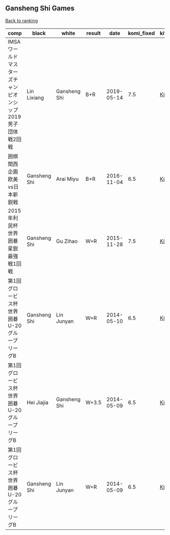 ## Gansheng Shi Games

[Back to ranking](../../index.md)




| **comp** | **black** | **white** | **result** | **date** | **komi_fixed** | **kifu** | 
| --- | --- | --- | --- | --- | --- | --- |
| IMSAワールドマスターズチャンピオンシップ2019男子団体戦2回戦 | Lin Lixiang | Gansheng Shi | B+R | 2019-05-14 | 7.5 | [Kifu](https://kifudepot.net/kifucontents.php?id=SGbKa0tYY%2Ff8%2BaPkHkWwRw%3D%3D) | 
| 囲棋関西企画欧美vs日本新鋭戦 | Gansheng Shi | Arai Miyu | B+R | 2016-11-04 | 6.5 | [Kifu](https://kifudepot.net/kifucontents.php?id=xHKdBkXLFtjThQmfSMaJYw%3D%3D) | 
| 2015年利民杯世界囲碁星鋭最強戦1回戦 | Gansheng Shi | Gu Zihao | W+R | 2015-11-28 | 7.5 | [Kifu](https://kifudepot.net/kifucontents.php?id=zxwvMZp4SsrbQaFn0MzeQA%3D%3D) | 
| 第1回グロービス杯世界囲碁U-20グループリーグB | Gansheng Shi | Lin Junyan | W+R | 2014-05-10 | 6.5 | [Kifu](https://kifudepot.net/kifucontents.php?id=DcLtyUlLzSl%2F1V3cJEge5w%3D%3D) | 
| 第1回グロービス杯世界囲碁U-20グループリーグB | Hei Jiajia | Gansheng Shi | W+3.5 | 2014-05-09 | 6.5 | [Kifu](https://kifudepot.net/kifucontents.php?id=BBdQqUAjecPdcn65%2FnEupA%3D%3D) | 
| 第1回グロービス杯世界囲碁U-20グループリーグB | Gansheng Shi | Lin Junyan | W+R | 2014-05-09 | 6.5 | [Kifu](https://kifudepot.net/kifucontents.php?id=AHmhIFMNQQZg0VBgnBaGMw%3D%3D) |




